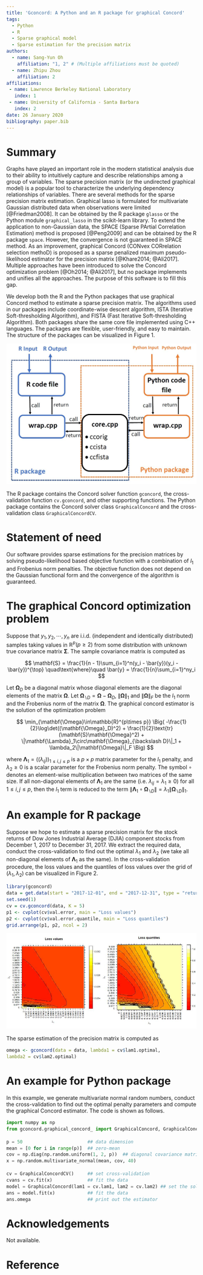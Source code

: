 ```yaml
---
title: 'Gconcord: A Python and an R package for graphical Concord'
tags:
  - Python
  - R
  - Sparse graphical model
  - Sparse estimation for the precision matrix
authors:
  - name: Sang-Yun Oh
    affiliation: "1, 2" # (Multiple affiliations must be quoted)
  - name: Zhipu Zhou
    affiliation: 2
affiliations:
 - name: Lawrence Berkeley National Laboratory
   index: 1
 - name: University of California - Santa Barbara
   index: 2
date: 26 January 2020
bibliography: paper.bib
---
```



# Summary

Graphs have played an important role in the modern statistical analysis due to their ability to intuitively capture and describe relationships among a group of variables. The sparse precision matrix (or the undirected graphical model) is a popular tool to characterize the underlying dependency relationships of variables. There are several methods for the sparse precision matrix estimation. Graphical lasso is formulated for multivariate Gaussian distributed data when observations were limited [@Friedman2008]. It can be obtained by the R package ``glasso`` or the Python module ``graphical_lasso`` in the scikit-learn library. To extend the application to non-Gaussian data, the SPACE (Sparse PArtial Correlation Estimation) method is proposed [@Peng2009] and can be obtained by the R package ``space``.  However, the convergence is not guaranteed in SPACE method. As an improvement, graphical Concord (CONvex CORrelation selection methoD) is proposed as a sparse penalized maximum pseudo-likelihood estimator for the precision matrix [@Khare2014; @Ali2017]. Multiple approaches have been introduced to solve the Concord optimization problem [@Oh2014; @Ali2017], but no package implements and unifies all the approaches. The purpose of this software is to fill this gap.

We develop both the R and the Python packages that use graphical Concord method to estimate a sparse precision matrix. The algorithms used in our packages include coordinate-wise descent algorithm, ISTA (Iterative Soft-thresholding Algorithm), and FISTA (Fast Iterative Soft-thresholding Algorithm). Both packages share the same core file implemented using C++ languages. The packages are flexible, user-friendly, and easy to maintain. The structure of the packages can be visualized in Figure 1.

<center>

![Figure 1: The structures of R and Python packages.](Struct.jpg)

</center>

The R package contains the Concord solver function ``gconcord``, the cross-validation function ``cv.gconcord``, and other supporting functions. The Python package contains the Concord solver class ``GraphicalConcord`` and the cross-validation class ``GraphicalConcordCV``. 


# Statement of need

Our software provides sparse estimations for the precision matrices by solving pseudo-likelihood based objective function with a combination of $l_1$ and Frobenius norm penalties. The objective function does not depend on the Gaussian functional form and the convergence of the algorithm is guaranteed.


# The graphical Concord optimization problem

Suppose that $y_1, y_2, \cdots, y_n$ are i.i.d. (independent and identically distributed) samples taking values in $\mathbb{R}^p (p\geq2)$ from some distribution with unknown true covariance matrix $\mathbf{\Sigma}$. The sample covariance matrix is computed as

$$
\mathbf{S} = \frac{1}{n - 1}\sum_{i=1}^n(y_i - \bar{y})(y_i - \bar{y})^{\top}
\quad\text{where}\quad
\bar{y} = \frac{1}{n}\sum_{i=1}^ny_i
$$

Let $\mathbf{\Omega}_D$ be a diagonal matrix whose diagonal elements are the diagonal elements of the matrix $\mathbf{\Omega}$. Let $\mathbf{\Omega}_{\backslash D} = \mathbf{\Omega} - \mathbf{\Omega}_D$, $\|\mathbf{\Omega}\|_1$ and $\|\mathbf{\Omega}\|_F$ be the $l_1$ norm and the Frobenius norm of the matrix $\mathbf{\Omega}$. The graphical concord estimator is the solution of the optimization problem

$$
\min_{\mathbf{\Omega}\in\mathbb{R}^{p\times p}}
\Big(
-\frac{1}{2}\log\det((\mathbf{\Omega}_D)^2) + \frac{1}{2}\text{tr}(\mathbf{S}\mathbf{\Omega}^2) + \|\mathbf{\Lambda}_1\circ\mathbf{\Omega}_{\backslash D}\|_1 + \lambda_2\|\mathbf{\Omega}\|_F
\Big)
$$

where $\mathbf{\Lambda}_1 = ((\lambda_{ij}))_{1\leq i,j\leq p}$ is a $p\times p$ matrix parameter for the $l_1$ penalty, and $\lambda_2\geq0$ is a scalar parameter for the Frobenius norm penalty. The symbol $\circ$ denotes an element-wise multiplication between two matrices of the same size. If all non-diagonal elements of $\mathbf{\Lambda}_1$ are the same (i.e. $\lambda_{ij} = \lambda_1\geq0$) for all $1\leq i,j\leq p$, then the $l_1$ term is reduced to the term $\|\mathbf{\Lambda}_1\circ\mathbf{\Omega}_{\backslash D}\| = \lambda_1\|\mathbf{\Omega}_{\backslash D}\|_1$.



# An example for R package

Suppose we hope to estimate a sparse precision matrix for the stock returns of Dow Jones Industrial Average (DJIA) component stocks from December 1, 2017 to December 31, 2017. We extract the required data, conduct the cross-validation to find out the optimal $\lambda_1$ and $\lambda_2$ (we take all non-diagonal elements of $\mathbf{\Lambda}_1$ as the same). In the cross-validation procedure, the loss values and the quantiles of loss values over the grid of $(\lambda_1, \lambda_2)$ can be visualized in Figure 2.

```r
library(gconcord)
data = get.data(start = "2017-12-01", end = "2017-12-31", type = "return")
set.seed(1)
cv = cv.gconcord(data, K = 5)
p1 <- cvplot(cv$val.error, main = "Loss values")
p2 <- cvplot(cv$val.error.quantile, main = "Loss quantiles")
grid.arrange(p1, p2, ncol = 2)
```

<center>

![Figure 2: Heatmap of the validation loss over the grid of $(\lambda_1, \lambda_2$)](fig1.jpeg)

</center>


The sparse estimation of the precision matrix is computed as

```r
omega <- gconcord(data = data, lambda1 = cv$lam1.optimal, 
lambda2 = cv$lam2.optimal)
```

# An example for Python package

In this example, we generate multivariate normal random numbers, conduct the cross-validation to find out the optimal penalty parameters and compute the graphical Concord estimator. The code is shown as follows.

```Python
import numpy as np
from gconcord.graphical_concord_ import GraphicalConcord, GraphicalConcordCV

p = 50                        ## data dimension
mean = [0 for i in range(p)]  ## zero-mean
cov = np.diag(np.random.uniform(1, 2, p))  ## diagonal covariance matrix
x = np.random.multivariate_normal(mean, cov, 40)

cv = GraphicalConcordCV()     ## set cross-validation 
cvans = cv.fit(x)             ## fit the data
model = GraphicalConcord(lam1 = cv.lam1, lam2 = cv.lam2) ## set the solver
ans = model.fit(x)            ## fit the data
ans.omega                     ## print out the estimator
```

# Acknowledgements

Not available.

# Reference

